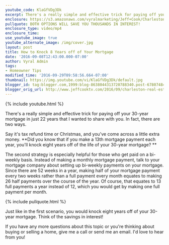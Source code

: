 ```yaml
---
youtube_code: KlaGfVDg3Dk
excerpt: There's a really simple and effective trick for paying off your 30-year mortgage in just 22 years that I wanted to share with you. In fact, there are two ways.
enclosure: https://s3.amazonaws.com/vyralmarketing/Jeff+Cook/Charleston+Real+Estate+Agent-+How+to+Pay+Off+Your+Mortgage+In+22+Years.mp4
pullquote: BOTH OPTIONS WILL SAVE YOU THOUSANDS IN INTEREST!
enclosure_type: video/mp4
enclosure_time:
use_youtube_image: true
youtube_alternate_image: /img/cover.jpg
layout: post
title: How to Knock 8 Years off of Your Mortgage
date: '2016-09-08T12:43:00.000-07:00'
author: Vyral Admin
tags:
- Homeowner Tips
modified_time: '2016-09-29T09:58:56.664-07:00'
thumbnail: https://img.youtube.com/vi/KlaGfVDg3Dk/default.jpg
blogger_id: tag:blogger.com,1999:blog-8638044313720788340.post-6780748464327191028
blogger_orig_url: http://www.jeffcooktv.com/2016/09/charleston-real-estate-agent-easy-way.html
---
```

{% include youtube.html %}

There's a really simple and effective trick for paying off your 30-year mortgage in just 22 years that I wanted to share with you. In fact, there are two ways.

Say it's tax refund time or Christmas, and you've come across a little extra money. **Did you know that if you make a 13th mortgage payment each year, you'll knock eight years off of the life of your 30-year mortgage? **

The second strategy is especially helpful for those who get paid on a bi-weekly basis. Instead of making a monthly mortgage payment, talk to your mortgage company about setting up bi-weekly payments on your mortgage. Since there are 52 weeks in a year, making half of your mortgage payment every two weeks rather than a full payment every month equates to making 26 half payments over the course of the year. Of course, that equates to 13 full payments a year instead of 12, which you would get by making one full payment per month.

{% include pullquote.html %}

Just like in the first scenario, you would knock eight years off of your 30-year mortgage. Think of the savings in interest!

If you have any more questions about this topic or you're thinking about buying or selling a home, give me a call or send me an email. I'd love to hear from you!
